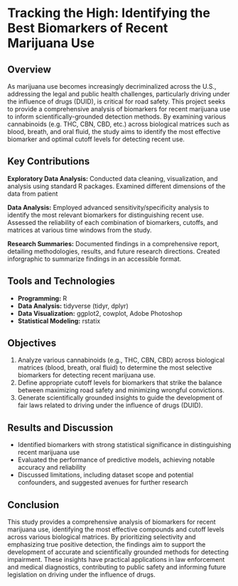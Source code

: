 # Tracking the High: Identifying the Best Biomarkers of Recent Marijuana Use

## Overview
As marijuana use becomes increasingly decriminalized across the U.S., addressing the legal and public health challenges, particularly driving under the influence of drugs (DUID), is critical for road safety. This project seeks to provide a comprehensive analysis of biomarkers for recent marijuana use to inform scientifically-grounded detection methods. By examining various cannabinoids (e.g. THC, CBN, CBD, etc.) across biological matrices such as blood, breath, and oral fluid, the study aims to identify the most effective biomarker and optimal cutoff levels for detecting recent use.

## Key Contributions
**Exploratory Data Analysis:** Conducted data cleaning, visualization, and analysis using standard R packages. Examined different dimensions of the data from patient

**Data Analysis:** Employed advanced sensitivity/specificity analysis to identify the most relevant biomarkers for distinguishing recent use. Assessed the reliability of each combination of biomarkers, cutoffs, and matrices at various time windows from the study.

**Research Summaries:** Documented findings in a comprehensive report, detailing methodologies, results, and future research directions. Created inforgraphic to summarize findings in an accessible format.

## Tools and Technologies  
- **Programming:** R
- **Data Analysis:** tidyverse (tidyr, dplyr)
- **Data Visualization:** ggplot2, cowplot, Adobe Photoshop
- **Statistical Modeling:** rstatix

## Objectives  
1. Analyze various cannabinoids (e.g., THC, CBN, CBD) across biological matrices (blood, breath, oral fluid) to determine the most selective biomarkers for detecting recent marijuana use.
3. Define appropriate cutoff levels for biomarkers that strike the balance between maximizing road safety and minimizing wrongful convictions.
4. Generate scientifically grounded insights to guide the development of fair laws related to driving under the influence of drugs (DUID).

## Results and Discussion  
- Identified biomarkers with strong statistical significance in distinguishing recent marijuana use
- Evaluated the performance of predictive models, achieving notable accuracy and reliability
- Discussed limitations, including dataset scope and potential confounders, and suggested avenues for further research

## Conclusion
This study provides a comprehensive analysis of biomarkers for recent marijuana use, identifying the most effective compounds and cutoff levels across various biological matrices. By prioritizing selectivity and emphasizing true positive detection, the findings aim to support the development of accurate and scientifically grounded methods for detecting impairment. These insights have practical applications in law enforcement and medical diagnostics, contributing to public safety and informing future legislation on driving under the influence of drugs.

